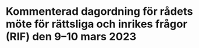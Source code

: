 # Kommenterad dagordning för rådets möte för rättsliga och inrikes frågor (RIF) den 9–10 mars 2023


